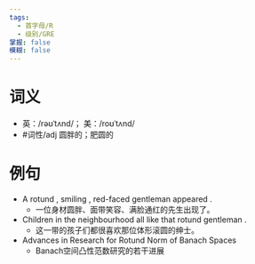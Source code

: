 ```yaml
---
tags:
  - 首字母/R
  - 级别/GRE
掌握: false
模糊: false
---
```

# 词义
- 英：/rəʊˈtʌnd/； 美：/roʊˈtʌnd/
- #词性/adj  圆胖的；肥圆的
# 例句
- A rotund , smiling , red-faced gentleman appeared .
	- 一位身材圆胖、面带笑容、满脸通红的先生出现了。
- Children in the neighbourhood all like that rotund gentleman .
	- 这一带的孩子们都很喜欢那位体形滚圆的绅士。
- Advances in Research for Rotund Norm of Banach Spaces
	- Banach空间凸性范数研究的若干进展
